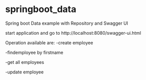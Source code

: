 # springboot_data
Spring boot Data example with Repository and Swagger UI

start application and go to http://localhost:8080/swagger-ui.html

Operation available are:
-create employee

-findemployee by firstname

-get all employees

-update employee
